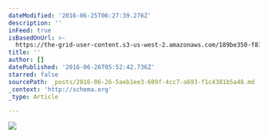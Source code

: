 ```yaml
---
dateModified: '2016-06-25T06:27:39.276Z'
description: ''
inFeed: true
isBasedOnUrl: >-
  https://the-grid-user-content.s3-us-west-2.amazonaws.com/189be350-f81e-4bab-ac57-ba2314c93326.jpg
title: ''
author: []
datePublished: '2016-06-26T05:52:42.736Z'
starred: false
sourcePath: _posts/2016-06-26-5aeb1ee3-609f-4cc7-a693-f1c4381b5a48.md
_context: 'http://schema.org'
_type: Article

---
```

![](https://the-grid-user-content.s3-us-west-2.amazonaws.com/189be350-f81e-4bab-ac57-ba2314c93326.jpg)
